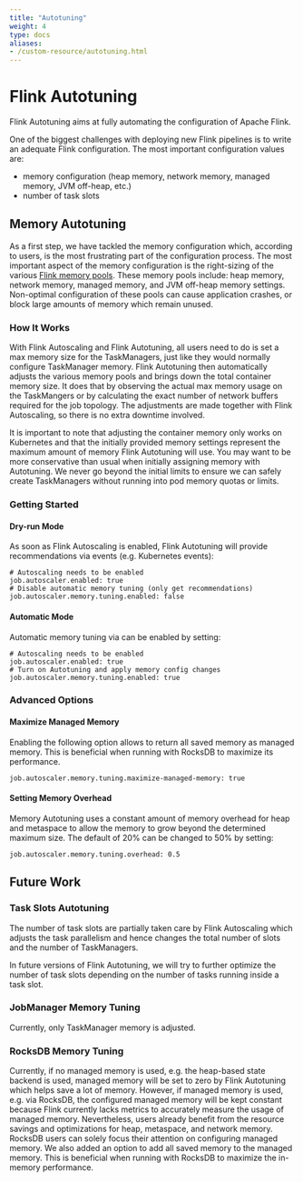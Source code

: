```yaml
---
title: "Autotuning"
weight: 4
type: docs
aliases:
- /custom-resource/autotuning.html
---
```

<!--
Licensed to the Apache Software Foundation (ASF) under one
or more contributor license agreements.  See the NOTICE file
distributed with this work for additional information
regarding copyright ownership.  The ASF licenses this file
to you under the Apache License, Version 2.0 (the
"License"); you may not use this file except in compliance
with the License.  You may obtain a copy of the License at

  http://www.apache.org/licenses/LICENSE-2.0

Unless required by applicable law or agreed to in writing,
software distributed under the License is distributed on an
"AS IS" BASIS, WITHOUT WARRANTIES OR CONDITIONS OF ANY
KIND, either express or implied.  See the License for the
specific language governing permissions and limitations
under the License.
-->

# Flink Autotuning

Flink Autotuning aims at fully automating the configuration of Apache Flink.

One of the biggest challenges with deploying new Flink pipelines is to write an adequate Flink configuration. The most
important configuration values are:

- memory configuration (heap memory, network memory, managed memory, JVM off-heap, etc.)
- number of task slots

## Memory Autotuning

As a first step, we have tackled the memory configuration which, according to users, is the most frustrating part of
the configuration process. The most important aspect of the memory configuration is the right-sizing of the
various [Flink memory pools](https://nightlies.apache.org/flink/flink-docs-master/docs/deployment/memory/mem_tuning/).
These memory pools include: heap memory, network memory, managed memory, and JVM off-heap memory settings. Non-optimal
configuration of these pools can cause application crashes, or block large amounts of memory which remain unused.

### How It Works

With Flink Autoscaling and Flink Autotuning, all users need to do is set a max memory size for the TaskManagers, just
like they would normally configure TaskManager memory. Flink Autotuning then automatically adjusts the various memory
pools and brings down the total container memory size. It does that by observing the actual max memory usage on the
TaskMangers or by calculating the exact number of network buffers required for the job topology. The adjustments are
made together with Flink Autoscaling, so there is no extra downtime involved.

It is important to note that adjusting the container memory only works on Kubernetes and that the initially provided
memory settings represent the maximum amount of memory Flink Autotuning will use. You may want to be more conservative
than usual when initially assigning memory with Autotuning. We never go beyond the initial limits to ensure we can
safely create TaskManagers without running into pod memory quotas or limits.

### Getting Started

#### Dry-run Mode

As soon as Flink Autoscaling is enabled, Flink Autotuning will provide recommendations via events
(e.g. Kubernetes events):
```
# Autoscaling needs to be enabled
job.autoscaler.enabled: true
# Disable automatic memory tuning (only get recommendations)
job.autoscaler.memory.tuning.enabled: false
```

#### Automatic Mode

Automatic memory tuning via can be enabled by setting:

```
# Autoscaling needs to be enabled
job.autoscaler.enabled: true
# Turn on Autotuning and apply memory config changes
job.autoscaler.memory.tuning.enabled: true
```

### Advanced Options

#### Maximize Managed Memory

Enabling the following option allows to return all saved memory as managed memory. This is beneficial
when running with RocksDB to maximize its performance.

```
job.autoscaler.memory.tuning.maximize-managed-memory: true
```

#### Setting Memory Overhead

Memory Autotuning uses a constant amount of memory overhead for heap and metaspace to allow the memory to grow beyond
the determined maximum size. The default of 20% can be changed to 50% by setting:

```
job.autoscaler.memory.tuning.overhead: 0.5
```

## Future Work

### Task Slots Autotuning

The number of task slots are partially taken care by Flink Autoscaling which adjusts the task parallelism and hence
changes the total number of slots and the number of TaskManagers.

In future versions of Flink Autotuning, we will try to further optimize the number of task slots depending on the
number of tasks running inside a task slot.

### JobManager Memory Tuning

Currently, only TaskManager memory is adjusted.

### RocksDB Memory Tuning

Currently, if no managed memory is used, e.g. the heap-based state backend is used, managed memory will be set to
zero by Flink Autotuning which helps save a lot of memory. However, if managed memory is used, e.g. via RocksDB, the
configured managed memory will be kept constant because Flink currently lacks metrics to accurately measure the usage of
managed memory. Nevertheless, users already benefit from the resource savings and optimizations for heap, metaspace, and
network memory. RocksDB users can solely focus their attention on configuring managed memory. We also added an option to
add all saved memory to the managed memory. This is beneficial when running with RocksDB to maximize the in-memory
performance.
